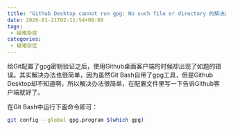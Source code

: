 ```yaml
---
title: "Github Desktop cannot run gpg: No such file or directory 的解决办法"
date: 2020-01-21T02:11:54+08:00
tags:
 - 疑难杂症
categories:
 - 疑难杂症
---
```


给Git配置了gpg密钥验证之后，使用Github桌面客户端的时候却出现了如题的错误。其实解决办法也很简单，因为虽然Git Bash自带了gpg工具，但是Github Desktop却不知道啊，所以解决办法很简单，在配置文件里写一下告诉Github客户端就好了。

在Git Bash中运行下面命令即可：

```bash
git config --global gpg.program $(which gpg)
```
